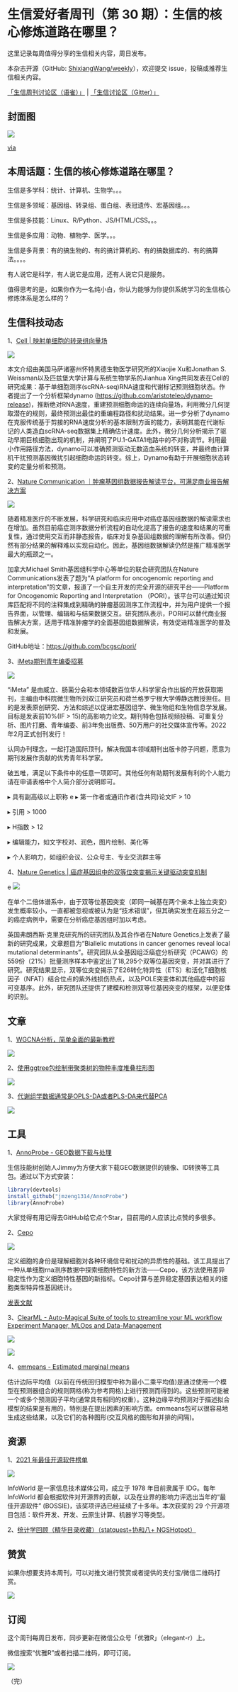 # 生信爱好者周刊（第 30 期）：生信的核心修炼道路在哪里？

这里记录每周值得分享的生信相关内容，周日发布。

本杂志开源（GitHub: [ShixiangWang/weekly](https://github.com/ShixiangWang/weekly)），欢迎提交 issue，投稿或推荐生信相关内容。

[「生信周刊讨论区（语雀）」](https://www.yuque.com/shixiangwang/bioinfo) | [「生信讨论区（Gitter）」](https://gitter.im/ShixiangWang/community)

## 封面图


![](https://files.mdnice.com/user/4331/01d68a29-07d0-42be-ac5b-a1cf8ad9bf54.png)

[via](https://www.healthecareers.com/articles/recruiting/career-pathway-programs)

## 本周话题：生信的核心修炼道路在哪里？

生信是多学科：统计、计算机、生物学。。。

生信是多领域：基因组、转录组、蛋白组、表冠遗传、宏基因组。。。

生信是多技能：Linux、R/Python、JS/HTML/CSS。。。

生信是多应用：动物、植物学、医学。。。

生信是多背景：有的搞生物的、有的搞计算机的、有的搞数据库的、有的搞算法。。。。

有人说它是科学，有人说它是应用，还有人说它只是服务。

值得思考的是，如果你作为一名纯小白，你认为能够为你提供系统学习的生信核心修炼体系是怎么样的？


## 生信科技动态

1、[Cell | 映射单细胞的转录组向量场](https://mp.weixin.qq.com/s/c8lz3SlnZFpdW6hp_k_iog)


![](https://files.mdnice.com/user/4331/3a6464ce-2c8b-48c5-ab92-a49fe1b92a54.png)


本文介绍由美国马萨诸塞州怀特黑德生物医学研究所的Xiaojie Xu和Jonathan S. Weissman以及匹兹堡大学计算与系统生物学系的Jianhua Xing共同发表在Cell的研究成果：基于单细胞测序(scRNA-seq)RNA速度和代谢标记预测细胞状态。作者提出了一个分析框架dynamo (https://github.com/aristoteleo/dynamo-release)，推断绝对RNA速度，重建预测细胞命运的连续向量场，利用微分几何提取潜在的规则，最终预测出最佳的重编程路径和扰动结果。进一步分析了dynamo在克服传统基于剪接的RNA速度分析的基本限制方面的能力，表明其能在代谢标记的人类造血scRNA-seq数据集上精确估计速度。此外，微分几何分析揭示了驱动早期巨核细胞出现的机制，并阐明了PU.1-GATA1电路中的不对称调节。利用最小作用路径方法，dynamo可以准确预测驱动无数造血系统的转变，并最终由计算机干扰预测基因微扰引起细胞命运的转变。综上，Dynamo有助于开展细胞状态转变的定量分析和预测。


2、[Nature Communication ｜肿瘤基因组数据报告解读平台，可满足商业报告解决方案](https://mp.weixin.qq.com/s/FI4tA7DZEIJQLGe380dsEA)


![](https://files.mdnice.com/user/4331/d886da22-ade0-4c5e-b997-7b62b95f1669.png)


随着精准医疗的不断发展，科学研究和临床应用中对癌症基因组数据的解读需求也在增加。虽然目前癌症测序数据分析流程的自动化提高了报告的速度和结果的可重复性，通过使用交互而非静态报告，临床对复杂基因组数据的理解有所改善。但仍然有部分结果的解释难以实现自动化。因此，基因组数据解读仍然是推广精准医学最大的瓶颈之一。

加拿大Michael Smith基因组科学中心等单位的联合研究团队在Nature Communications发表了题为“A platform for oncogenomic reporting and interpretation”的文章，报道了一个自主开发的完全开源的研究平台——Platform for Oncogenomic Reporting and Interpretation （PORI）。该平台可以通过知识库匹配将不同的注释集成到精确的肿瘤基因测序工作流程中，并为用户提供一个报告界面，以管理、编辑和与结果数据交互。研究团队表示，PORI可以替代商业报告解决方案，适用于精准肿瘤学的全面基因组数据解读，有效促进精准医学的普及和发展。

GitHub地址：<https://github.com/bcgsc/pori/>

3、[iMeta期刊青年编委招募](https://mp.weixin.qq.com/s/h90iQ6Z_dmSttlrFfRQ5FA)


![](https://files.mdnice.com/user/4331/0232bd0b-476d-4bb0-a265-a48535c14b17.png)


“iMeta” 是由威立、肠菌分会和本领域数百位华人科学家合作出版的开放获取期刊，主编由中科院微生物所刘双江研究员和荷兰格罗宁根大学傅静远教授担任。目的是发表原创研究、方法和综述以促进宏基因组学、微生物组和生物信息学发展。目标是发表前10%(IF > 15)的高影响力论文。期刊特色包括视频投稿、可重复分析、图片打磨、青年编委、前3年免出版费、50万用户的社交媒体宣传等。2022年2月正式创刊发行！

认同办刊理念，一起打造国际顶刊，解决我国本领域期刊出版卡脖子问题，愿意为期刊发展作贡献的优秀青年科学家。

破五唯，满足以下条件中的任意一项即可。其他任何有助期刊发展有利的个人能力请在申请表格中个人简介部分说明即可。

▸ 具有副高级以上职称
e
▸ 第一作者或通讯作者(含共同)论文IF > 10

▸ 引用 > 1000

▸ H指数 > 12

▸ 编辑能力，如文字校对、润色，图片绘制、美化等

▸ 个人影响力，如组织会议、公众号主、专业交流群主等

4、[Nature Genetics | 癌症基因组中的双等位突变揭示关键驱动突变机制](https://mp.weixin.qq.com/s/FYnvPfN4axThyFNej2kgjg)

e
![](https://files.mdnice.com/user/4331/00d058e3-0edd-4491-9549-3c1ed481cf0a.png)


在单个二倍体谱系中，由于双等位基因突变（即同一碱基在两个亲本上独立突变）发生概率较小，一直都被忽视或被认为是“技术错误”，但其确实发生在超五分之一的癌症病例中，需要在分析癌症基因组时加以考虑。 

英国弗朗西斯·克里克研究所的研究团队及其合作者在Nature Genetics上发表了最新的研究成果，文章题目为“Biallelic mutations in cancer genomes reveal local mutational determinants”。研究团队从全基因组泛癌症分析研究（PCAWG）的559份（21%）批量测序样本中鉴定出了18,295个双等位基因突变，并对其进行了研究。研究结果显示，双等位突变揭示了E26转化特异性（ETS）和活化T细胞核因子（NFAT）结合位点的紫外线损伤热点，以及POLE突变体和其他癌症中的超可变基序。此外，研究团队还提供了建模和检测双等位基因突变的框架，以便变体的识别。 

## 文章

1、[WGCNA分析，简单全面的最新教程](https://mp.weixin.qq.com/s/3Z7RNq8gOzmPie1HX6vpyg)


![](https://files.mdnice.com/user/4331/83a13837-fbc7-46ff-8746-756afa8d9364.png)


2、[使用ggtree包绘制带聚类树的物种丰度堆叠柱形图](https://mp.weixin.qq.com/s/dVXzlTROzAMeYhzavjW7nw)


![](https://files.mdnice.com/user/4331/29c04bbe-5032-4d72-ac77-8a24fd46191b.png)


3、[代谢组学数据通常是OPLS-DA或者PLS-DA来代替PCA](https://mp.weixin.qq.com/s/-R50aZ-q0PsEja4JkknWeg)


![](https://files.mdnice.com/user/4331/7f43b0f1-df79-4202-80e9-b7ccd326bc4f.png)


## 工具

1、[AnnoProbe - GEO数据下载与处理](https://github.com/jmzeng1314/AnnoProbe)

生信技能树创始人Jimmy为方便大家下载GEO数据提供的镜像、ID转换等工具包。通过以下方式安装：

```r
library(devtools)
install_github("jmzeng1314/AnnoProbe")
library(AnnoProbe)
```

大家觉得有用记得去GitHub给它点个Star，目前用的人应该比点赞的多很多。

2、[Cepo](https://github.com/PYangLab/Cepo)


![](https://files.mdnice.com/user/4331/4370d92f-2f85-42ce-8b73-cd321d9e5ed0.png)

定义细胞的身份是理解细胞对各种环境信号和扰动的异质性的基础。该工具提出了一种从单细胞rna测序数据中探索细胞特性的新方法——Cepo，该方法使用差异稳定性作为定义细胞特性基因的新指标。Cepo计算与差异稳定基因表达相关的细胞类型特异性基因统计。

[发表文献](https://www.nature.com/articles/s43588-021-00172-2.epdf)


3、[ClearML - Auto-Magical Suite of tools to streamline your ML workflow
Experiment Manager, MLOps and Data-Management](https://github.com/allegroai/clearml)


![](https://files.mdnice.com/user/4331/1d9d13d1-ec0a-4cad-be14-4d3501d5ccf9.png)


![](https://files.mdnice.com/user/4331/2f765252-f776-4dfc-a61d-56098fb5a7d9.png)



4、[emmeans - Estimated marginal means](https://github.com/rvlenth/emmeans)

估计边际平均值（以前在传统回归模型中称为最小二乘平均值)是通过使用一个模型在预测器组合的规则网格(称为参考网格)上进行预测而得到的。这些预测可能被一个或多个预测因子平均(通常具有相同的权重）。这种边缘平均预测对于描述拟合模型的结果是有用的，特别是在提出因素的影响方面。emmeans包可以很容易地生成这些结果，以及它们的各种图形(交互风格的图形和并排的间隔)。


## 资源

1、[2021 年最佳开源软件榜单](https://mp.weixin.qq.com/s/DqjMS4GihpZ3auiGmrw8Ew)


![](https://files.mdnice.com/user/4331/27eb002f-ec2c-47cd-8329-6751b38d37f4.png)


InfoWorld 是一家信息技术媒体公司，成立于 1978 年目前隶属于 IDG。每年 InfoWorld 都会根据软件对开源界的贡献，以及在业界的影响力评选出当年的“最佳开源软件” (BOSSIE)，该奖项评选已经延续了十多年。本次获奖的 29 个开源项目包括：软件开发、开发、云原生计算、机器学习等类型。

2、[统计学回顾（精华目录收藏）（statquest+协和八+ NGSHotpot）](https://mp.weixin.qq.com/s/O915_Tcm-lNjFvR0OFP1Sg)


## 赞赏

如果你想要支持本周刊，可以对推文进行赞赏或者提供的支付宝/微信二维码打赏。

![](https://cdn.nlark.com/yuque/0/2022/png/471931/1648291334186-bd3390be-c83c-4396-aabd-ca39f588c15d.png)

## 订阅

这个周刊每周日发布，同步更新在微信公众号「优雅R」（elegant-r）上。

微信搜索“优雅R”或者扫描二维码，即可订阅。

![](https://cdn.nlark.com/yuque/0/2022/png/471931/1648306398708-897e7ad4-6008-40f8-9200-ddee834b09a7.png)

（完）

